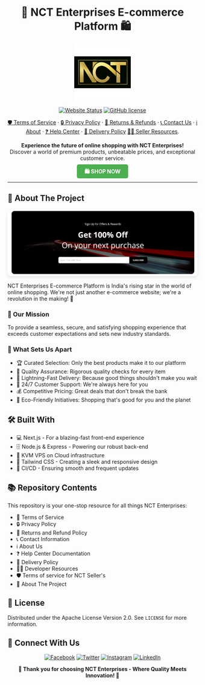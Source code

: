 # <div align="center">🛒 NCT Enterprises E-commerce Platform 🛍️</div>

<div align="center">
  <img src="./nct-repo-logo.png" alt="NCT Enterprises Logo" style="height: 150px; width: auto; max-width: 100%;" />
</div>

<div align="center">
  
  [![Website Status](https://img.shields.io/website?down_color=red&down_message=offline&up_color=green&up_message=online&url=https%3A%2F%2Fnctenterprises.in&style=for-the-badge)](https://nctenterprises.in)
  [![GitHub license](https://img.shields.io/github/license/nctenterprises/ecommerce-platform?style=for-the-badge)](https://github.com/DBDroidv2/nct-edge-tnc/blob/main/LICENSE)
  
</div>

<div align="center">
  
  [🛡️ Terms of Service](https://nctenterprises.in/tos) · 
  [🔒 Privacy Policy](https://nctenterprises.in/privacy) · 
  [🔁 Returns & Refunds](https://nctenterprises.in/returns) · 
  [📞 Contact Us](https://nctenterprises.in/contact) · 
  [ℹ️ About](https://nctenterprises.in/about) · 
  [❓ Help Center](https://nctenterprises.in/help) · 
  [🚚 Delivery Policy](https://nctenterprises.in/ship)
  [👨‍💻 Seller Resources](https://seller.nctenterprises.in/terms).
  

</div>

<p align="center">
  <strong>Experience the future of online shopping with NCT Enterprises!</strong>
  <br>
  Discover a world of premium products, unbeatable prices, and exceptional customer service.
  <br><br>
  <a href="https://nctenterprises.in/home" style="background-color: #4CAF50; color: white; padding: 10px 20px; text-decoration: none; border-radius: 5px; font-weight: bold;">🛍️ SHOP NOW</a>
</p>

---

## 🌟 About The Project

<div align="center">
  <img src="./cool-banner.png" alt="NCT Enterprises E-commerce Website" style="max-width: 100%; height: auto; border-radius: 10px; box-shadow: 0 4px 8px rgba(0,0,0,0.1);" />
</div>

NCT Enterprises E-commerce Platform is India's rising star in the world of online shopping. We're not just another e-commerce website; we're a revolution in the making! 🚀

### 🎯 Our Mission

To provide a seamless, secure, and satisfying shopping experience that exceeds customer expectations and sets new industry standards.

### 🌈 What Sets Us Apart

- 🏆 Curated Selection: Only the best products make it to our platform
- 💯 Quality Assurance: Rigorous quality checks for every item
- 🚀 Lightning-Fast Delivery: Because good things shouldn't make you wait
- 👥 24/7 Customer Support: We're always here for you
- 💰 Competitive Pricing: Great deals that don't break the bank
- 🌱 Eco-Friendly Initiatives: Shopping that's good for you and the planet

## 🛠️ Built With

- 💻 Next.js - For a blazing-fast front-end experience
- 🗄️ Node.js & Express - Powering our robust back-end
- 🔐 KVM VPS on Cloud infrastructure
- 🎨 Tailwind CSS - Creating a sleek and responsive design
- 🔄 CI/CD - Ensuring smooth and frequent updates

## 📚 Repository Contents

This repository is your one-stop resource for all things NCT Enterprises:

- 📜 Terms of Service
- 🔒 Privacy Policy
- 🔁 Returns and Refund Policy
- 📞 Contact Information
- ℹ️ About Us
- ❓ Help Center Documentation
- 🚚 Delivery Policy
- 👨‍💻 Developer Resources
- 🛡️ Terms of service for NCT Seller's 
- 🌟 About The Project


## 📄 License

Distributed under the Apache License Version 2.0. See `LICENSE` for more information.

## 🤝 Connect With Us

<div align="center">

[![Facebook](https://img.shields.io/badge/Facebook-%231877F2.svg?style=for-the-badge&logo=Facebook&logoColor=white)](https://facebook.com/nctenterprises)
[![Twitter](https://img.shields.io/badge/Twitter-%231DA1F2.svg?style=for-the-badge&logo=Twitter&logoColor=white)](https://twitter.com/nctenterprises)
[![Instagram](https://img.shields.io/badge/Instagram-%23E4405F.svg?style=for-the-badge&logo=Instagram&logoColor=white)](https://instagram.com/nctenterprises)
[![LinkedIn](https://img.shields.io/badge/linkedin-%230077B5.svg?style=for-the-badge&logo=linkedin&logoColor=white)](https://linkedin.com/company/nctenterprises)

</div>

<div align="center">
  <strong>🌟 Thank you for choosing NCT Enterprises - Where Quality Meets Innovation! 🌟</strong>
</div>
